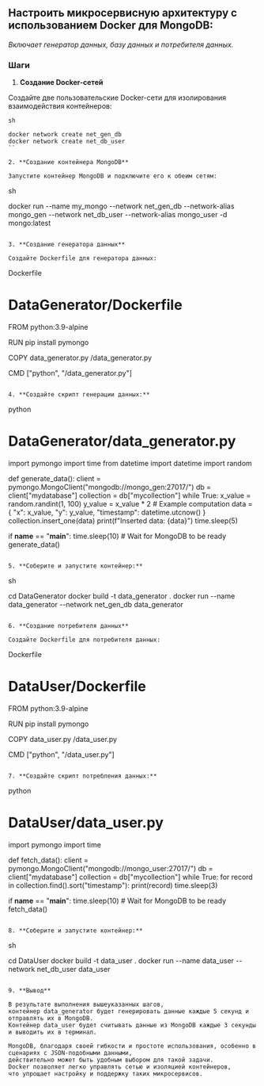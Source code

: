 ## Настроить микросервисную архитектуру с использованием Docker для MongoDB:

_Включает генератор данных, базу данных и потребителя данных._

### Шаги

1. **Создание Docker-сетей**

Создайте две пользовательские Docker-сети для изолирования взаимодействия контейнеров:
```
sh

docker network create net_gen_db
docker network create net_db_user
``

2. **Создание контейнера MongoDB**

Запустите контейнер MongoDB и подключите его к обеим сетям:
```
sh

docker run --name my_mongo --network net_gen_db --network-alias mongo_gen --network net_db_user --network-alias mongo_user -d mongo:latest
```

3. **Создание генератора данных**

Создайте Dockerfile для генератора данных:
```
Dockerfile

# DataGenerator/Dockerfile
FROM python:3.9-alpine

RUN pip install pymongo

COPY data_generator.py /data_generator.py

CMD ["python", "/data_generator.py"]
```

4. **Создайте скрипт генерации данных:**
```
python

# DataGenerator/data_generator.py
import pymongo
import time
from datetime import datetime
import random

def generate_data():
    client = pymongo.MongoClient("mongodb://mongo_gen:27017/")
    db = client["mydatabase"]
    collection = db["mycollection"]
    while True:
        x_value = random.randint(1, 100)
        y_value = x_value * 2  # Example computation
        data = {
            "x": x_value,
            "y": y_value,
            "timestamp": datetime.utcnow()
        }
        collection.insert_one(data)
        print(f"Inserted data: {data}")
        time.sleep(5)

if __name__ == "__main__":
    time.sleep(10)  # Wait for MongoDB to be ready
    generate_data()
```

5. **Соберите и запустите контейнер:**
```
sh

cd DataGenerator
docker build -t data_generator .
docker run --name data_generator --network net_gen_db data_generator
```

6. **Создание потребителя данных**

Создайте Dockerfile для потребителя данных:
```
Dockerfile

# DataUser/Dockerfile
FROM python:3.9-alpine

RUN pip install pymongo

COPY data_user.py /data_user.py

CMD ["python", "/data_user.py"]
```

7. **Создайте скрипт потребления данных:**
```
python

# DataUser/data_user.py
import pymongo
import time

def fetch_data():
    client = pymongo.MongoClient("mongodb://mongo_user:27017/")
    db = client["mydatabase"]
    collection = db["mycollection"]
    while True:
        for record in collection.find().sort("timestamp"):
            print(record)
        time.sleep(3)

if __name__ == "__main__":
    time.sleep(10)  # Wait for MongoDB to be ready
    fetch_data()
```

8. **Соберите и запустите контейнер:**
```
sh

cd DataUser
docker build -t data_user .
docker run --name data_user --network net_db_user data_user
```

9. **Вывод**

В результате выполнения вышеуказанных шагов,
контейнер data_generator будет генерировать данные каждые 5 секунд и отправлять их в MongoDB.
Контейнер data_user будет считывать данные из MongoDB каждые 3 секунды и выводить их в терминал.

MongoDB, благодаря своей гибкости и простоте использования, особенно в сценариях с JSON-подобными данными,
действительно может быть удобным выбором для такой задачи.
Docker позволяет легко управлять сетью и изоляцией контейнеров,
что упрощает настройку и поддержку таких микросервисов.
